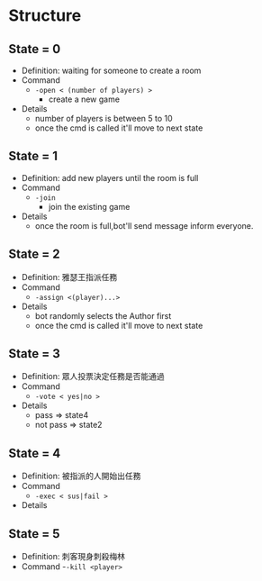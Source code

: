 # Structure
## State = 0 
- Definition: waiting for someone to create a room
- Command
    - ```-open < (number of players) >```
        - create a new game 
- Details
    - number of players is between 5 to 10
    - once the cmd is called it'll move to next state
## State = 1 
- Definition: add new players until the room is full
- Command
    - ```-join``` 
        - join the existing game
- Details
    - once the room is full,bot'll send message inform everyone. 
## State = 2
- Definition: 雅瑟王指派任務
- Command 
    - ```-assign <(player)...>```
- Details
    - bot randomly selects the Author first
    - once the cmd is called it'll move to next state
## State = 3
- Definition: 眾人投票決定任務是否能通過
- Command
    - ```-vote < yes|no >```
- Details
    - pass => state4
    - not pass => state2
## State = 4
- Definition: 被指派的人開始出任務
- Command
    - ```-exec < sus|fail >```
- Details

## State = 5
- Definition: 刺客現身刺殺梅林
- Command
    -```-kill <player>```